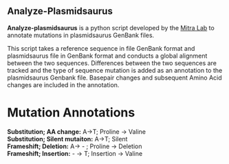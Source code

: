 ## Analyze-Plasmidsaurus


**Analyze-plasmidsaurus** is a python script developed by the [Mitra Lab](https://mitralab.wustl.edu/) to annotate mutations in plasmidsaurus GenBank files. 

This script takes a reference sequence in file GenBank format and plasmidsaurus file  in GenBank format and conducts a global alignment between the two sequences. Differences between the two sequences are tracked and the type of sequence mutation is added as an annotation to the plasmidsaurus Genbank file. Basepair changes and subsequent Amino Acid changes are included in the annotation. 


# Mutation Annotations

**Substitution; AA change:** A->T; Proline -> Valine \
**Substitution; Silent mutaiton:** A->T; Silent \
**Frameshift; Deletion:** A-> - ; Proline -> Deletion \
**Frameshift; Insertion:** - -> T; Insertion -> Valine 

